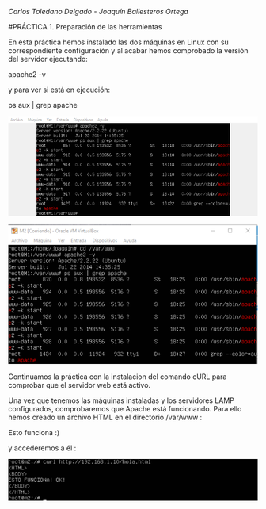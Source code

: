 *Carlos Toledano Delgado - Joaquín Ballesteros Ortega*

#PRÁCTICA 1. Preparación de las herramientas

En esta práctica hemos instalado las dos máquinas en Linux con su correspondiente configuración
y al acabar hemos comprobado la versión del servidor ejecutando:

apache2 -v

y para ver si está en ejecución:

ps aux | grep apache

![Máquina 1](https://github.com/joaquinb25/SWAP1516/blob/master/Practicas/Practica1/img/IMG1P1.png?raw=true)


![Máquina 2](https://github.com/joaquinb25/SWAP1516/blob/master/Practicas/Practica1/img/P2-IMG2.png?raw=true)


Continuamos la práctica  con la instalacion del comando cURL para comprobar
que el servidor web está activo.

Una vez que tenemos las máquinas instaladas y los servidores LAMP configurados,
comprobaremos que Apache está funcionando. Para ello hemos creado un archivo HTML en el directorio /var/www :

<HTML>
<BODY>
Esto funciona :)
</BODY>
</HTML>

y accederemos a él :  

![](
https://github.com/joaquinb25/SWAP1516/blob/master/Practicas/Practica1/img/curl.png?raw=true)
